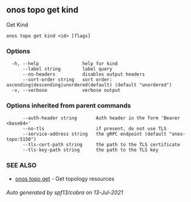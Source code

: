 ## onos topo get kind

Get Kind

```
onos topo get kind <id> [flags]
```

### Options

```
  -h, --help                help for kind
      --label string        label query
      --no-headers          disables output headers
      --sort-order string   sort order: ascending|descending|unordered(default) (default "unordered")
  -v, --verbose             verbose output
```

### Options inherited from parent commands

```
      --auth-header string       Auth header in the form 'Bearer <base64>'
      --no-tls                   if present, do not use TLS
      --service-address string   the gRPC endpoint (default "onos-topo:5150")
      --tls-cert-path string     the path to the TLS certificate
      --tls-key-path string      the path to the TLS key
```

### SEE ALSO

* [onos topo get](onos_topo_get.md)	 - Get topology resources

###### Auto generated by spf13/cobra on 13-Jul-2021
